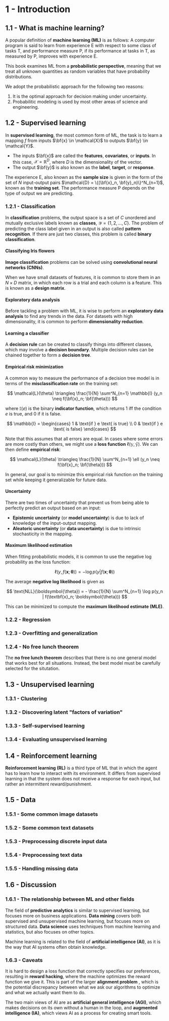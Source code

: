 # 1 - Introduction

## 1.1 - What is machine learning?

A popular definition of **machine learning (ML)** is as follows: A computer program is said to learn from experience E with respect to some class of tasks T, and performance measure P, if its performance at tasks in T, as measured by P, improves with experience E.

This book examines ML from a **probabilistic perspective**, meaning that we treat all unknown quantities as random variables that have probability distributions.

We adopt the probabilistic approach for the following two reasons:
1. It is the optimal approach for decision making under uncertainty.
2. Probabilitic modeling is used by most other areas of science and engineering.

## 1.2 - Supervised learning

In **supervised learning**, the most common form of ML, the task is to learn a mapping $f$ from inputs $\bf{x} \in \mathcal{X}$ to outputs $\bf{y} \in \mathcal{Y}$.
- The inputs $\bf{x}$ are called the **features**, **covariates**, or **inputs**. In this case, $\mathcal{X} = \mathbb{R}^D$, where $D$ is the dimensionality of the vector.
- The output $\bf{y}$ is also known as the **label**, **target**, or **response**.

The experience E, also known as the **sample size** is given in the form of the set of $N$ input-output pairs $\mathcal{D} = \{(\bf{x}_n, \bf{y}_n)\}^N_{n=1}$, known as the **training set**. The performance measure P depends on the type of output we are predicting.

### 1.2.1 - Classification

In **classification** problems, the output space is a set of $C$ unordered and mutually exclusive labels known as **classes**, $\mathcal{Y} = \{ 1,2,\dots,C \}$. The problem of predicting the class label given in an output is also called **pattern recognition**. If there are just two classes, this problem is called **binary classification**.

#### Classifying Iris flowers

**Image classification** problems can be solved using **convolutional neural networks (CNNs)**.

When we have small datasets of features, it is common to store them in an $N \times D$ matrix, in which each row is a trial and each column is a feature. This is known as a **design matrix**.

#### Exploratory data analysis

Before tackling a problem with ML, it is wise to perform an **exploratory data analysis** to find any trends in the data. For datasets with high dimensionality, it is common to perform **dimensionality reduction**.

#### Learning a classifier

A **decision rule** can be created to classify things into different classes, which may involve a **decision boundary**. Multiple decision rules can be chained together to form a **decision tree**.

#### Empirical risk minimization

A common way to measure the performance of a decision tree model is in terms of the **misclassification rate** on the training set:

$$ \mathcal{L}(\theta) \triangleq \frac{1}{N} \sum^N_{n=1} \mathbb{I} (y_n \neq f(\bf{x}_n; \bf{\theta})) $$

where $\mathbb{I}(e)$ is the binary **indicator function**, which returns $1$ iff the condition $e$ is true, and $0$ if it is false.

$$ \mathbb{I} = \begin{cases} 1 & \text{if } e \text{ is true} \\ 0 & \text{if } e \text{ is false} \end{cases} $$

Note that this assumes that all errors are equal. In cases where some errors are more costly than others, we might use a **loss function** $\mathbb{\ell(y, \hat y)}$. We can then define **empirical risk**:

$$ \mathcal{L}(\theta) \triangleq \frac{1}{N} \sum^N_{n=1} \ell (y_n \neq f(\bf{x}_n; \bf{\theta})) $$

In general, our goal is to minimize this empirical risk function on the training set while keeping it generalizable for future data.

#### Uncertainty

There are two times of uncertainty that prevent us from being able to perfectly predict an output based on an input:
- **Epistemic uncertainty** (or **model uncertainty**) is due to lack of knowledge of the input-output mapping.
- **Aleatoric uncertainty** (or **data uncertainty**) is due to intrinsic stochasticity in the mapping.

#### Maximum likelihood estimation

When fitting probabilistic models, it is common to use the negative log probability as the loss function:

$$ \ell(y, f(\textbf{x}; \boldsymbol{\theta})) = -\log p(y | f(\textbf{x}; \boldsymbol{\theta})) $$

The average **negative log likelihood** is given as

$$ \text{NLL}(\boldsymbol{\theta}) = - \frac{1}{N} \sum^N_{n=1} \log p(y_n | f(\textbf{x}_n; \boldsymbol{\theta})) $$

This can be minimized to compute the **maximum likelihood estimate (MLE)**.

### 1.2.2 - Regression



### 1.2.3 - Overfitting and generalization



### 1.2.4 - No free lunch theorem

The **no free lunch theorem** describes that there is no one general model that works best for all situations. Instead, the best model must be carefully selected for the situtation.

## 1.3 - Unsupervised learning

### 1.3.1 - Clustering



### 1.3.2 - Discovering latent "factors of variation"



### 1.3.3 - Self-supervised learning



### 1.3.4 - Evaluating unsupervised learning



## 1.4 - Reinforcement learning

**Reinforcement learning (RL)** is a third type of ML that in which the agent has to learn how to interact with its environment. It differs from supervised learning in that the system does not receive a response for each input, but rather an intermittent reward/punishment.

## 1.5 - Data

### 1.5.1 - Some common image datasets



### 1.5.2 - Some common text datasets



### 1.5.3 - Preprocessing discrete input data



### 1.5.4 - Preprocessing text data



### 1.5.5 - Handling missing data



## 1.6 - Discussion

### 1.6.1 - The relationship between ML and other fields

The field of **predictive analytics** is similar to supervised learning, but focuses more on business applications. **Data mining** covers both supervised and unsupervised machine learning, but focuses more on structured data. **Data science** uses techniques from machine learning and statistics, but also focuses on other topics.

Machine learning is related to the field of **artificial intelligence (AI)**, as it is the way that AI systems often obtain knowledge.

### 1.6.3 - Caveats

It is hard to design a loss function that correctly specifies our preferences, resulting in **reward hacking**, where the machine optimizes the reward function we give it. This is part of the larger **alignment problem** , which is the potential discrepancy between what we ask our algorithms to optimize and what we actually want them to do.

The two main views of AI are as **artificial general intelligence (AGI)**, which makes decisions on its own without a human in the loop, and **augmented intelligence (IA)**, which views AI as a process for creating smart tools.
